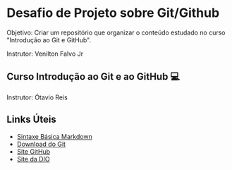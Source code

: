 # Desafio de Projeto sobre Git/Github 

Objetivo: Criar um repositório que organizar o conteúdo estudado no curso "Introdução ao Git e GitHub".

Instrutor: Venilton Falvo Jr

## Curso Introdução ao Git e ao GitHub :computer:

Instrutor: Ótavio Reis

## Links Úteis  
- [Sintaxe Básica Markdown](https://www.markdownguide.org/basic-syntax/)
- [Download do Git](https://git-scm.com/downloads)  
- [Site GitHub](https://github.com/)
- [Site da DIO](https://www.dio.me/)

